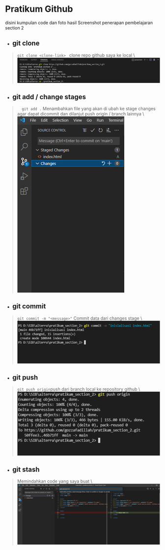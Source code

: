 # Pratikum Github

disini kumpulan code dan foto hasil Screenshot penerapan pembelajaran section 2

* ## git clone
> ```git clone <clone-link> ```  clone repo github saya ke local \\
![Screen shoot git clone](../screenshot/1_git_clone.png)

* ## git add / change stages 
> ```   git add . ``` Menambahkan file yang akan di ubah ke stage changes agar dapat dicommit dan dilanjut push origin / branch lainnya \\
![Screen shot git](../screenshot/2_stage_changes_or_git_add.png)

* ## git commit
> ``` git commit -m "<message>" ``` Commit data dari changes stage \\
![Screen shot git](../screenshot/3_git_commit_with_massege.png)

* ## git push
> ``` git push origin ```push dari branch local ke repository github \\
![Screen shot git](../screenshot/4_git_push.png)

* ## git stash
> Memindahkan code yang saya buat \\
![Screen shot git](../screenshot/5_add_git_stash.png)


